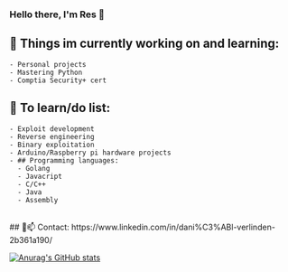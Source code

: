 ### Hello there, I'm Res 👋

## 🔭 Things im currently working on and learning: 
    - Personal projects
    - Mastering Python
    - Comptia Security+ cert

## 🤔 To learn/do list:
    - Exploit development
    - Reverse engineering
    - Binary exploitation
    - Arduino/Raspberry pi hardware projects
    - ## Programming languages:
 	  - Golang
	  - Javacript
	  - C/C++
	  - Java
	  - Assembly
<br />
## 💬📫 Contact:
https://www.linkedin.com/in/dani%C3%ABl-verlinden-2b361a190/
	

[![Anurag's GitHub stats](https://github-readme-stats.vercel.app/api?username=reselection)](https://github.com/anuraghazra/github-readme-stats)
